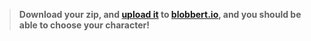 > **Download your zip, and [upload it](/tutorials/uploadtoserver/) to [blobbert.io](https://blobbert.io/), and you should be able to choose your character!**
